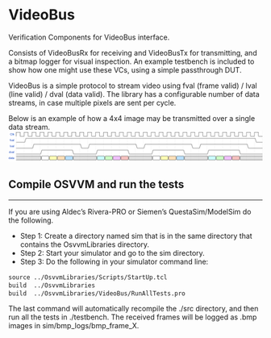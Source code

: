 # VideoBus

Verification Components for VideoBus interface. 

Consists of VideoBusRx for receiving and VideoBusTx for transmitting, and a bitmap logger for visual inspection. An example testbench is included to show how one might use these VCs, using a simple passthrough DUT. 

VideoBus is a simple protocol to stream video using fval (frame valid) / lval (line valid) / dval (data valid). The library has a configurable number of data streams, in case multiple pixels are sent per cycle. 

Below is an example of how a 4x4 image may be transmitted over a single data stream. 
![timing diagram of clk/fval/lval/dval/data](VideoBusInterface.png)

## Compile OSVVM and run the tests
----------------------------------------------------

If you are using Aldec’s Rivera-PRO or Siemen’s QuestaSim/ModelSim do the following.

* Step 1: Create a directory named sim that is in the same directory that contains the OsvvmLibraries directory.
* Step 2: Start your simulator and go to the sim directory.
* Step 3: Do the following in your simulator command line:

```
source ../OsvvmLibraries/Scripts/StartUp.tcl
build  ../OsvvmLibraries
build  ../OsvvmLibraries/VideoBus/RunAllTests.pro
```

The last command will automatically recompile the ./src directory, and then run all the tests in ./testbench. The received frames will be logged as .bmp images in sim/bmp_logs/bmp_frame_X.